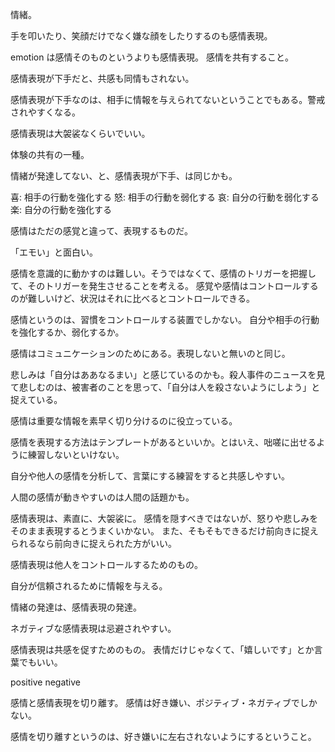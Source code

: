 情緒。

手を叩いたり、笑顔だけでなく嫌な顔をしたりするのも感情表現。

emotion は感情そのものというよりも感情表現。
感情を共有すること。

感情表現が下手だと、共感も同情もされない。

感情表現が下手なのは、相手に情報を与えられてないということでもある。警戒されやすくなる。

感情表現は大袈裟なくらいでいい。

体験の共有の一種。

情緒が発達してない、と、感情表現が下手、は同じかも。

喜: 相手の行動を強化する
怒: 相手の行動を弱化する
哀: 自分の行動を弱化する
楽: 自分の行動を強化する

感情はただの感覚と違って、表現するものだ。

「エモい」と面白い。

感情を意識的に動かすのは難しい。そうではなくて、感情のトリガーを把握して、そのトリガーを発生させることを考える。
感覚や感情はコントロールするのが難しいけど、状況はそれに比べるとコントロールできる。

感情というのは、習慣をコントロールする装置でしかない。
自分や相手の行動を強化するか、弱化するか。

感情はコミュニケーションのためにある。表現しないと無いのと同じ。

悲しみは「自分はああなるまい」と感じているのかも。殺人事件のニュースを見て悲しむのは、被害者のことを思って、「自分は人を殺さないようにしよう」と捉えている。

感情は重要な情報を素早く切り分けるのに役立っている。

感情を表現する方法はテンプレートがあるといいか。とはいえ、咄嗟に出せるように練習しないといけない。

自分や他人の感情を分析して、言葉にする練習をすると共感しやすい。

人間の感情が動きやすいのは人間の話題かも。

感情表現は、素直に、大袈裟に。
感情を隠すべきではないが、怒りや悲しみをそのまま表現するとうまくいかない。
また、そもそもできるだけ前向きに捉えられるなら前向きに捉えられた方がいい。

感情表現は他人をコントロールするためのもの。

自分が信頼されるために情報を与える。

情緒の発達は、感情表現の発達。

ネガティブな感情表現は忌避されやすい。

感情表現は共感を促すためのもの。
表情だけじゃなくて、「嬉しいです」とか言葉でもいい。

positive
negative

感情と感情表現を切り離す。
感情は好き嫌い、ポジティブ・ネガティブでしかない。

感情を切り離すというのは、好き嫌いに左右されないようにするということ。
